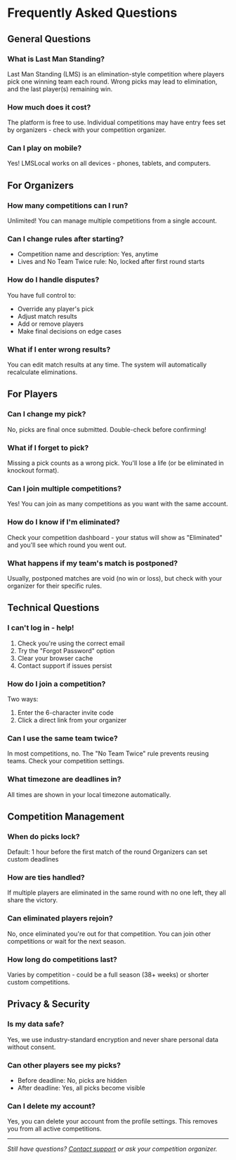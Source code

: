 # Frequently Asked Questions

## General Questions

### What is Last Man Standing?
Last Man Standing (LMS) is an elimination-style competition where players pick one winning team each round. Wrong picks may lead to elimination, and the last player(s) remaining win.

### How much does it cost?
The platform is free to use. Individual competitions may have entry fees set by organizers - check with your competition organizer.

### Can I play on mobile?
Yes! LMSLocal works on all devices - phones, tablets, and computers.

## For Organizers

### How many competitions can I run?
Unlimited! You can manage multiple competitions from a single account.

### Can I change rules after starting?
- Competition name and description: Yes, anytime
- Lives and No Team Twice rule: No, locked after first round starts

### How do I handle disputes?
You have full control to:
- Override any player's pick
- Adjust match results
- Add or remove players
- Make final decisions on edge cases

### What if I enter wrong results?
You can edit match results at any time. The system will automatically recalculate eliminations.

## For Players

### Can I change my pick?
No, picks are final once submitted. Double-check before confirming!

### What if I forget to pick?
Missing a pick counts as a wrong pick. You'll lose a life (or be eliminated in knockout format).

### Can I join multiple competitions?
Yes! You can join as many competitions as you want with the same account.

### How do I know if I'm eliminated?
Check your competition dashboard - your status will show as "Eliminated" and you'll see which round you went out.

### What happens if my team's match is postponed?
Usually, postponed matches are void (no win or loss), but check with your organizer for their specific rules.

## Technical Questions

### I can't log in - help!
1. Check you're using the correct email
2. Try the "Forgot Password" option
3. Clear your browser cache
4. Contact support if issues persist

### How do I join a competition?
Two ways:
1. Enter the 6-character invite code
2. Click a direct link from your organizer

### Can I use the same team twice?
In most competitions, no. The "No Team Twice" rule prevents reusing teams. Check your competition settings.

### What timezone are deadlines in?
All times are shown in your local timezone automatically.

## Competition Management

### When do picks lock?
Default: 1 hour before the first match of the round
Organizers can set custom deadlines

### How are ties handled?
If multiple players are eliminated in the same round with no one left, they all share the victory.

### Can eliminated players rejoin?
No, once eliminated you're out for that competition. You can join other competitions or wait for the next season.

### How long do competitions last?
Varies by competition - could be a full season (38+ weeks) or shorter custom competitions.

## Privacy & Security

### Is my data safe?
Yes, we use industry-standard encryption and never share personal data without consent.

### Can other players see my picks?
- Before deadline: No, picks are hidden
- After deadline: Yes, all picks become visible

### Can I delete my account?
Yes, you can delete your account from the profile settings. This removes you from all active competitions.

---

*Still have questions? [Contact support](/help/support) or ask your competition organizer.*